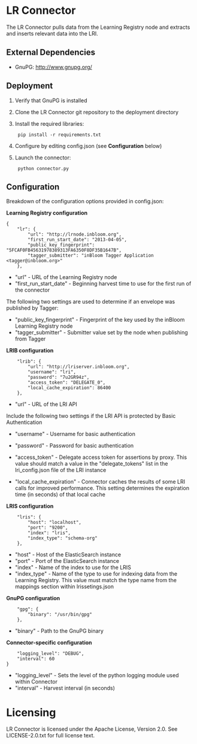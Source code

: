 LR Connector
===========

The LR Connector pulls data from the Learning Registry node and extracts and inserts relevant data into the LRI.


External Dependencies
------------

* GnuPG: http://www.gnupg.org/


Deployment
------------

1. Verify that GnuPG is installed
2. Clone the LR Connector git repository to the deployment directory
3. Install the required libraries:

        pip install -r requirements.txt
4. Configure by editing config.json (see **Configuration** below)
5. Launch the connector:

        python connector.py


Configuration
------------

Breakdown of the configuration options provided in config.json:

**Learning Registry configuration**

    {
        "lr": {
            "url": "http://lrnode.inbloom.org",
            "first_run_start_date": "2013-04-05",
            "public_key_fingerprint": "5FCAF0FB45631978389313FA6350F8DF35B1647B",
            "tagger_submitter": "inBloom Tagger Application <tagger@inbloom.org>"
        },

* "url" - URL of the Learning Registry node
* "first_run_start_date" - Beginning harvest time to use for the first run of the connector

The following two settings are used to determine if an envelope was published by Tagger:

* "public_key_fingerprint" - Fingerprint of the key used by the inBloom Learning Registry node
* "tagger_submitter" - Submitter value set by the node when publishing from Tagger

**LRIB configuration**

        "lrib": {
            "url": "http://lriserver.inbloom.org",
            "username": "lri",
            "password": "7u2GR94z",
            "access_token": "DELEGATE_0",
            "local_cache_expiration": 86400
        },

* "url" - URL of the LRI API

Include the following two settings if the LRI API is protected by Basic Authentication

* "username" - Username for basic authentication
* "password" - Password for basic authentication

* "access_token" - Delegate access token for assertions by proxy.  This value should match a value in the "delegate_tokens" list in the lri_config.json file of the LRI instance
* "local_cache_expiration" - Connector caches the results of some LRI calls for improved performance.  This setting determines the expiration time (in seconds) of that local cache

**LRIS configuration**

        "lris": {
            "host": "localhost",
            "port": "9200",
            "index": "lris",
            "index_type": "schema-org"
        },

* "host" - Host of the ElasticSearch instance
* "port" - Port of the ElasticSearch instance
* "index" - Name of the index to use for the LRIS
* "index_type" - Name of the type to use for indexing data from the Learning Registry.  This value must match the type name from the mappings section within lrissetings.json

**GnuPG configuration**

        "gpg": {
            "binary": "/usr/bin/gpg"
        },

* "binary" - Path to the GnuPG binary

**Connector-specific configuration**

        "logging_level": "DEBUG",
        "interval": 60
    }

* "logging_level" - Sets the level of the python logging module used within Connector
* "interval" - Harvest interval (in seconds)


Licensing
=========
LR Connector is licensed under the Apache License, Version 2.0. See LICENSE-2.0.txt for full license text.
